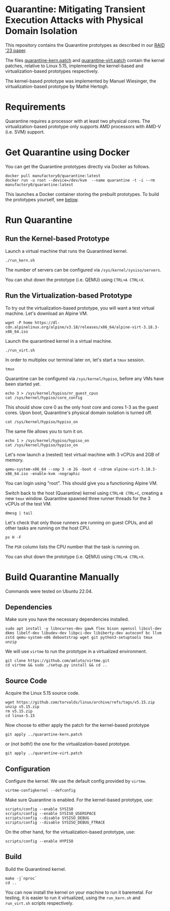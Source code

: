 Quarantine: Mitigating Transient Execution Attacks with Physical Domain Isolation
=================================================================================

This repository contains the Quarantine prototypes as described in our
[RAID '23 paper](https://download.vusec.net/papers/quarantine_raid23.pdf).

The files [quarantine-kern.patch](quarantine-kern.patch) and
[quarantine-virt.patch](quarantine-virt.patch) contain the kernel patches,
relative to Linux 5.15, implementing the kernel-based and virtualization-based
prototypes respectively.

The kernel-based prototype was implemented by Manuel Wiesinger, the
virtualization-based prototype by Mathé Hertogh.

# Requirements

Quarantine requires a processor with at least two physical cores. The
virtualization-based prototype only supports AMD processors with AMD-V (i.e.
SVM) support.

# Get Quarantine using Docker

You can get the Quarantine prototypes directly via Docker as follows.
```
docker pull manufactory0/quarantine:latest
docker run -u root --device=/dev/kvm  --name quarantine -t -i --rm manufactory0/quarantine:latest
```
This launches a Docker container storing the prebuilt prototypes.
To build the prototypes yourself, see [below](#build-quarantine-manually).

# Run Quarantine

## Run the Kernel-based Prototype

Launch a virtual machine that runs the Quarantined kernel.
```
./run_kern.sh
```

The number of servers can be configured via `/sys/kernel/sysiso/servers`.

You can shut down the prototype (i.e. QEMU) using `CTRL+A CTRL+X`.

## Run the Virtualization-based Prototype

To try out the virtualization-based prototype, you will want a test virtual
machine. Let's download an Alpine VM.
```
wget -P home https://dl-cdn.alpinelinux.org/alpine/v3.18/releases/x86_64/alpine-virt-3.18.3-x86_64.iso
```

Launch the quarantined kernel in a virtual machine.
```
./run_virt.sh
```
In order to multiplex our terminal later on, let's start a `tmux` session.
```
tmux
```

Quarantine can be configured via `/sys/kernel/hypiso`, before any VMs have been
started yet.
```
echo 3 > /sys/kernel/hypiso/nr_guest_cpus
cat /sys/kernel/hypiso/core_config
```
This should show core 0 as the only host core and cores 1-3 as the guest cores.
Upon boot, Quarantine's physical domain isolation is turned off.
```
cat /sys/kernel/hypiso/hypiso_on
```
The same file allows you to turn it on.
```
echo 1 > /sys/kernel/hypiso/hypiso_on
cat /sys/kernel/hypiso/hypiso_on
```

Let's now launch a (nested) test virtual machine with 3 vCPUs and 2GB of memory.
```
qemu-system-x86_64 --smp 3 -m 2G -boot d -cdrom alpine-virt-3.18.3-x86_64.iso -enable-kvm -nographic
```
You can login using "root". This should give you a functioning Alpine VM.

Switch back to the host (Quarantine) kernel using `CTRL+B CTRL+C`, creating a
new `tmux` window. Quarantine spawned three runner threads for the 3 vCPUs of
the test VM.
```
dmesg | tail
```
Let's check that only those runners are running on guest CPUs, and all other
tasks are running on the host CPU.
```
ps H -F
```
The `PSR` column lists the CPU number that the task is running on.

You can shut down the prototype (i.e. QEMU) using `CTRL+A CTRL+X`.

# Build Quarantine Manually

Commands were tested on Ubuntu 22.04.

## Dependencies

Make sure you have the necessary dependencies installed.
```
sudo apt install -y libncurses-dev gawk flex bison openssl libssl-dev dkms libelf-dev libudev-dev libpci-dev libiberty-dev autoconf bc llvm zstd qemu-system-x86 debootstrap wget git python3-setuptools tmux unzip
```

We will use `virtme` to run the prototype in a virtualized environment.
```
git clone https://github.com/amluto/virtme.git
cd virtme && sudo ./setup.py install && cd ..
```

## Source Code

Acquire the Linux 5.15 source code.
```
wget https://github.com/torvalds/linux/archive/refs/tags/v5.15.zip
unzip v5.15.zip
rm v5.15.zip
cd linux-5.15
```

Now choose to either apply the patch for the kernel-based prototype
```
git apply ../quarantine-kern.patch
```
or (not both!) the one for the virtualization-based prototype.
```
git apply ../quarantine-virt.patch
```

## Configuration

Configure the kernel. We use the default config provided by `virtme`.
```
virtme-configkernel --defconfig
```
Make sure Quarantine is enabled. For the kernel-based prototype, use:
```
scripts/config --enable SYSISO
scripts/config --enable SYSISO_USERSPACE
scripts/config --disable SYSISO_DEBUG
scripts/config --disable SYSISO_DEBUG_FTRACE
```
On the other hand, for the virtualization-based prototype, use:
```
scripts/config --enable HYPISO
```

## Build

Build the Quarantined kernel.
```
make -j`nproc`
cd ..
```

You can now install the kernel on your machine to run it baremetal. For testing,
it is easier to run it virtualized, using the `run_kern.sh` and `run_virt.sh`
scripts respectively.
